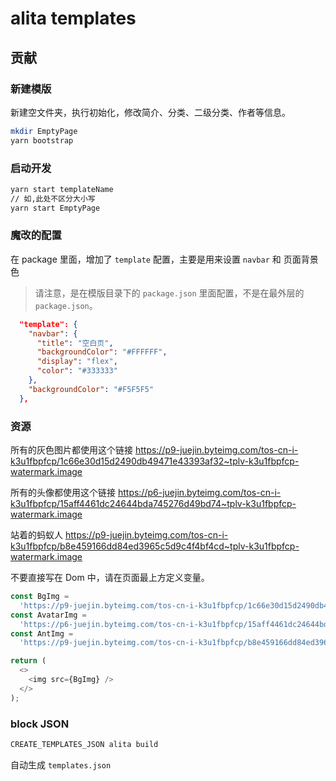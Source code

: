 # alita templates

## 贡献

### 新建模版

新建空文件夹，执行初始化，修改简介、分类、二级分类、作者等信息。

```bash
mkdir EmptyPage
yarn bootstrap
```

### 启动开发

```bash
yarn start templateName
// 如,此处不区分大小写
yarn start EmptyPage
```

### 魔改的配置

在 package 里面，增加了 `template` 配置，主要是用来设置 `navbar` 和 页面背景色

> 请注意，是在模版目录下的 `package.json` 里面配置，不是在最外层的 `package.json`。

```json
  "template": {
    "navbar": {
      "title": "空白页",
      "backgroundColor": "#FFFFFF",
      "display": "flex",
      "color": "#333333"
    },
    "backgroundColor": "#F5F5F5"
  },
```

### 资源

所有的灰色图片都使用这个链接 https://p9-juejin.byteimg.com/tos-cn-i-k3u1fbpfcp/1c66e30d15d2490db49471e43393af32~tplv-k3u1fbpfcp-watermark.image 

所有的头像都使用这个链接 https://p6-juejin.byteimg.com/tos-cn-i-k3u1fbpfcp/15aff4461dc24644bda745276d49bd74~tplv-k3u1fbpfcp-watermark.image 

站着的蚂蚁人 https://p9-juejin.byteimg.com/tos-cn-i-k3u1fbpfcp/b8e459166dd84ed3965c5d9c4f4bf4cd~tplv-k3u1fbpfcp-watermark.image

不要直接写在 Dom 中，请在页面最上方定义变量。

```ts
const BgImg =
  'https://p9-juejin.byteimg.com/tos-cn-i-k3u1fbpfcp/1c66e30d15d2490db49471e43393af32~tplv-k3u1fbpfcp-watermark.image';
const AvatarImg =
  'https://p6-juejin.byteimg.com/tos-cn-i-k3u1fbpfcp/15aff4461dc24644bda745276d49bd74~tplv-k3u1fbpfcp-watermark.image';
const AntImg =
  'https://p9-juejin.byteimg.com/tos-cn-i-k3u1fbpfcp/b8e459166dd84ed3965c5d9c4f4bf4cd~tplv-k3u1fbpfcp-watermark.image';

return (
  <>
    <img src={BgImg} />
  </>
);
```

### block JSON

```bash
CREATE_TEMPLATES_JSON alita build
```

自动生成 `templates.json`
